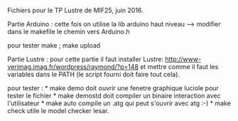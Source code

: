 Fichiers pour le TP Lustre de MIF25, juin 2016.

Partie Arduino : cette fois on utilise la lib arduino haut niveau
--> modifier dans le makefile le chemin vers Arduino.h

pour tester make ; make upload

Partie Lustre : pour cette partie il faut installer Lustre:
http://www-verimag.imag.fr/wordpress/raymond/?p=148 et mettre comme il
faut les variables dans le PATH (le script fourni doit faire tout
cela).

pour tester :
    * make demo doit ouvrir une fenetre graphique luciole pour tester
    le fichier
    * make demostd doit compiler un binaire
    interaction avec l'utilisateur
    * make auto compile un .atg qui peut s'ouvrir avec atg :-)
    * make check utile le model checker lesar.
